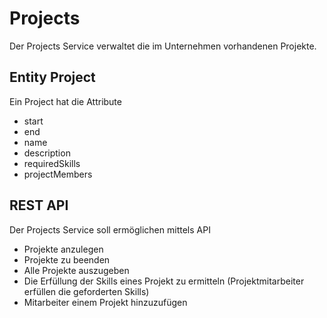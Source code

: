 # Projects

Der Projects Service verwaltet die im Unternehmen vorhandenen Projekte.

## Entity Project

Ein Project hat die Attribute

- start
- end
- name
- description
- requiredSkills
- projectMembers

## REST API

Der Projects Service soll ermöglichen mittels API

- Projekte anzulegen
- Projekte zu beenden
- Alle Projekte auszugeben
- Die Erfüllung der Skills eines Projekt zu ermitteln (Projektmitarbeiter erfüllen die geforderten Skills)
- Mitarbeiter einem Projekt hinzuzufügen